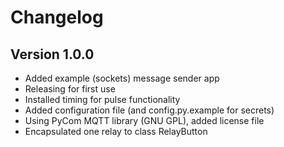 # Changelog

## Version 1.0.0

* Added example (sockets) message sender app
* Releasing for first use
* Installed timing for pulse functionality
* Added configuration file (and config.py.example for secrets)
* Using PyCom MQTT library (GNU GPL), added license file
* Encapsulated one relay to class RelayButton
